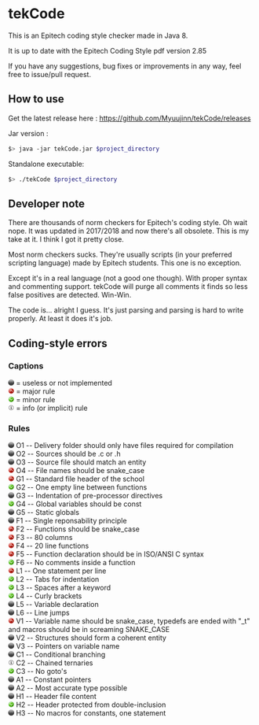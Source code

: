 # tekCode

This is an Epitech coding style checker made in Java 8.

It is up to date with the Epitech Coding Style pdf version 2.85

If you have any suggestions, bug fixes or improvements in any way, feel free to issue/pull request.

## How to use

Get the latest release here : https://github.com/Myuujinn/tekCode/releases

Jar version :
```bash
$> java -jar tekCode.jar $project_directory
```

Standalone executable:
```bash
$> ./tekCode $project_directory
```

## Developer note

There are thousands of norm checkers for Epitech's coding style. Oh wait nope. It was updated in 2017/2018 and now there's all obsolete.
This is my take at it. I think I got it pretty close.

Most norm checkers sucks. They're usually scripts (in your preferred scripting language) made by Epitech students. This one is no exception.

Except it's in a real language (not a good one though). With proper syntax and commenting support. tekCode will purge all comments it finds so less false positives are detected. Win-Win.


The code is... alright I guess. It's just parsing and parsing is hard to write properly. At least it does it's job. 

## Coding-style errors

### Captions
<img alt="Unsupported" src="/icons/not_supported.png" width="12" height="12"/> = useless or not implemented<br/>
<img alt="Major" src="/icons/major.png" width="12" height="12"/> = major rule<br/>
<img alt="Minor" src="/icons/minor.png" width="12" height="12"/> = minor rule<br/>
<img alt="Info" src="/icons/info.png" width="12" height="12"/> = info (or implicit) rule<br/>

### Rules
<img alt="Useless" src="/icons/not_supported.png" width="12" height="12"/> O1 -- Delivery folder should only have files required for compilation<br/>
<img alt="Useless" src="/icons/not_supported.png" width="12" height="12"/> O2 -- Sources should be .c or .h<br/>
<img alt="Unsupported" src="/icons/not_supported.png" width="12" height="12"/> O3 -- Source file should match an entity<br/>
<img alt="Major" src="/icons/major.png" width="12" height="12"/> O4 -- File names should be snake_case<br/>
<img alt="Major" src="/icons/major.png" width="12" height="12"/> G1 -- Standard file header of the school<br/>
<img alt="Minor" src="/icons/minor.png" width="12" height="12"/> G2 -- One empty line between functions<br/>
<img alt="Unsupported" src="/icons/not_supported.png" width="12" height="12"/> G3 -- Indentation of pre-processor directives<br/>
<img alt="Minor" src="/icons/minor.png" width="12" height="12"/> G4 -- Global variables should be const<br/>
<img alt="Unsupported" src="/icons/not_supported.png" width="12" height="12"/> G5 -- Static globals<br/>
<img alt="Unsupported" src="/icons/not_supported.png" width="12" height="12"/> F1 -- Single reponsability principle<br/>
<img alt="Major" src="/icons/major.png" width="12" height="12"/> F2 -- Functions should be snake_case<br/>
<img alt="Major" src="/icons/major.png" width="12" height="12"/> F3 -- 80 columns<br/>
<img alt="Major" src="/icons/major.png" width="12" height="12"/> F4 -- 20 line functions<br/>
<img alt="Major" src="/icons/major.png" width="12" height="12"/> F5 -- Function declaration should be in ISO/ANSI C syntax<br/>
<img alt="Minor" src="/icons/minor.png" width="12" height="12"/> F6 -- No comments inside a function<br/>
<img alt="Major" src="/icons/major.png" width="12" height="12"/> L1 -- One statement per line<br/>
<img alt="Minor" src="/icons/minor.png" width="12" height="12"/> L2 -- Tabs for indentation<br/>
<img alt="Minor" src="/icons/minor.png" width="12" height="12"/> L3 -- Spaces after a keyword<br/>
<img alt="Minor" src="/icons/minor.png" width="12" height="12"/> L4 -- Curly brackets<br/>
<img alt="Unsupported" src="/icons/not_supported.png" width="12" height="12"/> L5 -- Variable declaration<br/>
<img alt="Unsupported" src="/icons/not_supported.png" width="12" height="12"/> L6 -- Line jumps<br/>
<img alt="Major" src="/icons/major.png" width="12" height="12"/> V1 -- Variable name should be snake_case, typedefs are ended with "\_t" and macros should be in screaming SNAKE_CASE<br/>
<img alt="Unsupported" src="/icons/not_supported.png" width="12" height="12"/> V2 -- Structures should form a coherent entity<br/>
<img alt="Unsupported" src="/icons/not_supported.png" width="12" height="12"/> V3 -- Pointers on variable name<br/>
<img alt="Unsupported" src="/icons/not_supported.png" width="12" height="12"/> C1 -- Conditional branching<br/>
<img alt="Info" src="/icons/info.png" width="12" height="12"/> C2 -- Chained ternaries<br/>
<img alt="Minor" src="/icons/minor.png" width="12" height="12"/> C3 -- No goto's<br/>
<img alt="Unsupported" src="/icons/not_supported.png" width="12" height="12"/> A1 -- Constant pointers<br/>
<img alt="Unsupported" src="/icons/not_supported.png" width="12" height="12"/> A2 -- Most accurate type possible<br/>
<img alt="Unsupported" src="/icons/not_supported.png" width="12" height="12"/> H1 -- Header file content<br/>
<img alt="Minor" src="/icons/minor.png" width="12" height="12"/> H2 -- Header protected from double-inclusion<br/>
<img alt="Useless" src="/icons/not_supported.png" width="12" height="12"/> H3 -- No macros for constants, one statement<br/>
